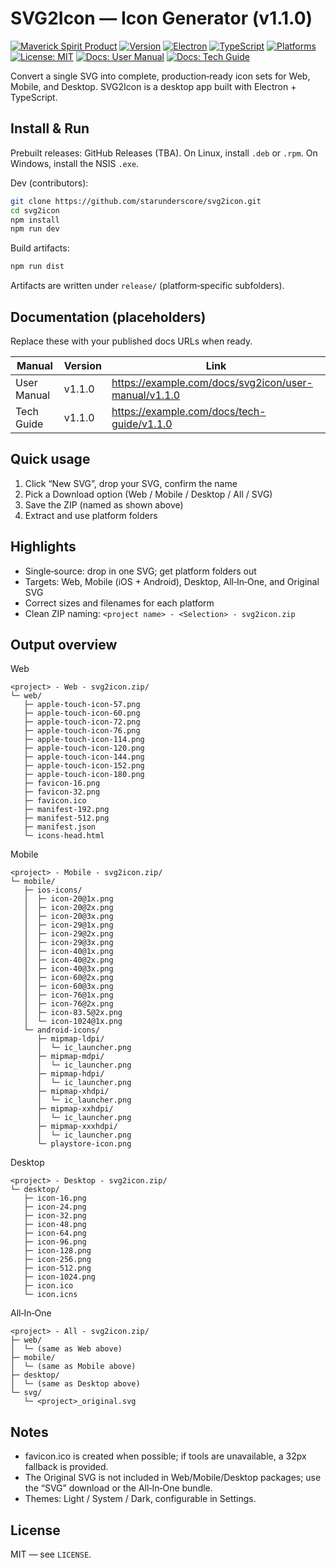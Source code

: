 # SVG2Icon — Icon Generator (v1.1.0)

[![Maverick Spirit Product](https://img.shields.io/badge/Maverick%20Spirit-Product-ff69b4.svg)](#)
[![Version](https://img.shields.io/badge/version-1.1.0-blue.svg)](#)
[![Electron](https://img.shields.io/badge/electron-28%2B-9cf.svg)](#)
[![TypeScript](https://img.shields.io/badge/TypeScript-5.x-3178c6.svg)](#)
[![Platforms](https://img.shields.io/badge/platforms-Windows%20%7C%20Linux-informational.svg)](#)
[![License: MIT](https://img.shields.io/badge/License-MIT-yellow.svg)](LICENSE)
[![Docs: User Manual](https://img.shields.io/badge/docs-User%20Manual-8A2BE2.svg)](https://example.com/docs/svg2icon/user-manual/v1.1.0)
[![Docs: Tech Guide](https://img.shields.io/badge/docs-Tech%20Guide-8A2BE2.svg)](https://example.com/docs/tech-guide/v1.1.0)

Convert a single SVG into complete, production‑ready icon sets for Web, Mobile, and Desktop. SVG2Icon is a desktop app built with Electron + TypeScript.

## Install & Run

Prebuilt releases: GitHub Releases (TBA). On Linux, install `.deb` or `.rpm`. On Windows, install the NSIS `.exe`.

Dev (contributors):
```bash
git clone https://github.com/starunderscore/svg2icon.git
cd svg2icon
npm install
npm run dev
```

Build artifacts:
```bash
npm run dist
```
Artifacts are written under `release/` (platform‑specific subfolders).

## Documentation (placeholders)
Replace these with your published docs URLs when ready.

| Manual | Version | Link |
| --- | --- | --- |
| User Manual | v1.1.0 | https://example.com/docs/svg2icon/user-manual/v1.1.0 |
| Tech Guide | v1.1.0 | https://example.com/docs/tech-guide/v1.1.0 |

## Quick usage
1) Click “New SVG”, drop your SVG, confirm the name
2) Pick a Download option (Web / Mobile / Desktop / All / SVG)
3) Save the ZIP (named as shown above)
4) Extract and use platform folders

## Highlights
- Single‑source: drop in one SVG; get platform folders out
- Targets: Web, Mobile (iOS + Android), Desktop, All‑In‑One, and Original SVG
- Correct sizes and filenames for each platform
- Clean ZIP naming: `<project name> - <Selection> - svg2icon.zip`
 
## Output overview

Web
```tree
<project> - Web - svg2icon.zip/
└─ web/
   ├─ apple-touch-icon-57.png
   ├─ apple-touch-icon-60.png
   ├─ apple-touch-icon-72.png
   ├─ apple-touch-icon-76.png
   ├─ apple-touch-icon-114.png
   ├─ apple-touch-icon-120.png
   ├─ apple-touch-icon-144.png
   ├─ apple-touch-icon-152.png
   ├─ apple-touch-icon-180.png
   ├─ favicon-16.png
   ├─ favicon-32.png
   ├─ favicon.ico
   ├─ manifest-192.png
   ├─ manifest-512.png
   ├─ manifest.json
   └─ icons-head.html
```

Mobile
```tree
<project> - Mobile - svg2icon.zip/
└─ mobile/
   ├─ ios-icons/
   │  ├─ icon-20@1x.png
   │  ├─ icon-20@2x.png
   │  ├─ icon-20@3x.png
   │  ├─ icon-29@1x.png
   │  ├─ icon-29@2x.png
   │  ├─ icon-29@3x.png
   │  ├─ icon-40@1x.png
   │  ├─ icon-40@2x.png
   │  ├─ icon-40@3x.png
   │  ├─ icon-60@2x.png
   │  ├─ icon-60@3x.png
   │  ├─ icon-76@1x.png
   │  ├─ icon-76@2x.png
   │  ├─ icon-83.5@2x.png
   │  └─ icon-1024@1x.png
   └─ android-icons/
      ├─ mipmap-ldpi/
      │  └─ ic_launcher.png
      ├─ mipmap-mdpi/
      │  └─ ic_launcher.png
      ├─ mipmap-hdpi/
      │  └─ ic_launcher.png
      ├─ mipmap-xhdpi/
      │  └─ ic_launcher.png
      ├─ mipmap-xxhdpi/
      │  └─ ic_launcher.png
      ├─ mipmap-xxxhdpi/
      │  └─ ic_launcher.png
      └─ playstore-icon.png
```

Desktop
```tree
<project> - Desktop - svg2icon.zip/
└─ desktop/
   ├─ icon-16.png
   ├─ icon-24.png
   ├─ icon-32.png
   ├─ icon-48.png
   ├─ icon-64.png
   ├─ icon-96.png
   ├─ icon-128.png
   ├─ icon-256.png
   ├─ icon-512.png
   ├─ icon-1024.png
   ├─ icon.ico
   └─ icon.icns
```

All‑In‑One
```tree
<project> - All - svg2icon.zip/
├─ web/
│  └─ (same as Web above)
├─ mobile/
│  └─ (same as Mobile above)
├─ desktop/
│  └─ (same as Desktop above)
└─ svg/
   └─ <project>_original.svg
```

## Notes
- favicon.ico is created when possible; if tools are unavailable, a 32px fallback is provided.
- The Original SVG is not included in Web/Mobile/Desktop packages; use the “SVG” download or the All‑In‑One bundle.
- Themes: Light / System / Dark, configurable in Settings.

## License

MIT — see `LICENSE`.
